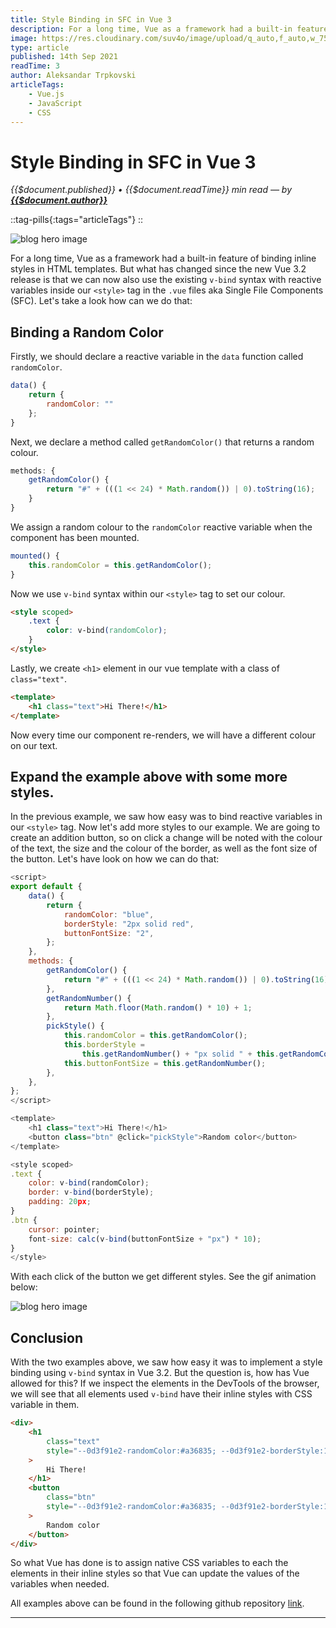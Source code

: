 ```yaml
---
title: Style Binding in SFC in Vue 3
description: For a long time, Vue as a framework had a built-in feature of binding inline styles in HTML templates. But what has changed since the new Vue 3.2 release is that we can now also use the existing v-bind syntax with reactive variables inside our <style> tag in the .vue files aka Single File Components (SFC). Let's take a look how can we do that. With the two examples above, we saw how easy it was to implement a style binding using v-bind syntax in Vue 3.2. But the question is, how has Vue allowed for this? If we inspect the elements in the DevTools of the browser, we will see that all elements used v-bind have their inline styles with CSS variable in them.
image: https://res.cloudinary.com/suv4o/image/upload/q_auto,f_auto,w_750,e_sharpen:100/v1631578776/blog/style-binding-in-sfc-in-vue-3/style-binding-in-sfc-in-vue-3
type: article
published: 14th Sep 2021
readTime: 3
author: Aleksandar Trpkovski
articleTags:
    - Vue.js
    - JavaScript
    - CSS
---
```


# Style Binding in SFC in Vue 3

_{{$document.published}} • {{$document.readTime}} min read — by **[{{$document.author}}](/)**_

::tag-pills{:tags="articleTags"}
::

![blog hero image](https://res.cloudinary.com/suv4o/image/upload/q_auto,f_auto,w_750,e_sharpen:100/v1631578776/blog/style-binding-in-sfc-in-vue-3/style-binding-in-sfc-in-vue-3)

For a long time, Vue as a framework had a built-in feature of binding inline styles in HTML templates. But what has changed since the new Vue 3.2 release is that we can now also use the existing `v-bind` syntax with reactive variables inside our `<style>` tag in the `.vue` files aka Single File Components (SFC). Let's take a look how can we do that:

## Binding a Random Color

Firstly, we should declare a reactive variable in the `data` function called `randomColor`.

```js
data() {
    return {
        randomColor: ""
    };
}
```

Next, we declare a method called `getRandomColor()` that returns a random colour.

```js
methods: {
    getRandomColor() {
        return "#" + (((1 << 24) * Math.random()) | 0).toString(16);
    }
}
```

We assign a random colour to the `randomColor` reactive variable when the component has been mounted.

```js
mounted() {
    this.randomColor = this.getRandomColor();
}
```

Now we use `v-bind` syntax within our `<style>` tag to set our colour.

```html
<style scoped>
    .text {
        color: v-bind(randomColor);
    }
</style>
```

Lastly, we create `<h1>` element in our vue template with a class of `class="text"`.

```html
<template>
    <h1 class="text">Hi There!</h1>
</template>
```

Now every time our component re-renders, we will have a different colour on our text.

## Expand the example above with some more styles.

In the previous example, we saw how easy was to bind reactive variables in our `<style>` tag. Now let's add more styles to our example. We are going to create an addition button, so on click a change will be noted with the colour of the text, the size and the colour of the border, as well as the font size of the button. Let's have look on how we can do that:

```js
<script>
export default {
    data() {
        return {
            randomColor: "blue",
            borderStyle: "2px solid red",
            buttonFontSize: "2",
        };
    },
    methods: {
        getRandomColor() {
            return "#" + (((1 << 24) * Math.random()) | 0).toString(16);
        },
        getRandomNumber() {
            return Math.floor(Math.random() * 10) + 1;
        },
        pickStyle() {
            this.randomColor = this.getRandomColor();
            this.borderStyle =
                this.getRandomNumber() + "px solid " + this.getRandomColor();
            this.buttonFontSize = this.getRandomNumber();
        },
    },
};
</script>

<template>
    <h1 class="text">Hi There!</h1>
    <button class="btn" @click="pickStyle">Random color</button>
</template>

<style scoped>
.text {
    color: v-bind(randomColor);
    border: v-bind(borderStyle);
    padding: 20px;
}
.btn {
    cursor: pointer;
    font-size: calc(v-bind(buttonFontSize + "px") * 10);
}
</style>
```

With each click of the button we get different styles. See the gif animation below:

![blog hero image](https://res.cloudinary.com/suv4o/image/upload/c_scale,f_auto,w_750/v1631578836/blog/style-binding-in-sfc-in-vue-3/style-binding-random-colour)

## Conclusion

With the two examples above, we saw how easy it was to implement a style binding using `v-bind` syntax in Vue 3.2. But the question is, how has Vue allowed for this? If we inspect the elements in the DevTools of the browser, we will see that all elements used `v-bind` have their inline styles with CSS variable in them.

```html
<div>
    <h1
        class="text"
        style="--0d3f91e2-randomColor:#a36835; --0d3f91e2-borderStyle:10px solid #3e58fa; --0d3f91e2-buttonFontSize____px_:5px;"
    >
        Hi There!
    </h1>
    <button
        class="btn"
        style="--0d3f91e2-randomColor:#a36835; --0d3f91e2-borderStyle:10px solid #3e58fa; --0d3f91e2-buttonFontSize____px_:5px;"
    >
        Random color
    </button>
</div>
```

So what Vue has done is to assign native CSS variables to each the elements in their inline styles so that Vue can update the values of the variables when needed.

All examples above can be found in the following github repository [link](https://github.com/Suv4o/style-binding-in-single-file-component-in-vue-3).

---
